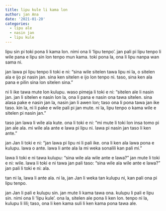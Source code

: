 ```yaml
---
title: lipu kule li kama lon
author: jan Ana
date: '2021-01-20'
categories:
  - lipu ale
  - nasin jan
  - lipu kule
---
```


lipu sin pi toki pona li kama lon. nimi ona li ‘lipu tenpo’. jan pali pi lipu tenpo li wile pana e lipu sin lon tenpo mun kama. toki pona la, ona li lipu nanpa wan sama ni.

jan lawa pi lipu tenpo li toki e ni: “sina wile sitelen tawa lipu ni la, o sitelen ala e ijo pi nasin jan. sina ken sitelen e ijo lon tenpo ni. taso, sina ken ala pana e pilin sina lon sitelen sina.”

ni li ike tawa mute lon kulupu. waso pimeja li toki e ni: “sitelen ale li nasin jan. jan li sitelen e nasin lon la, ona li pana e nasin ona tawa sitelen. sina alasa pake e nasin jan la, nasin jan li awen lon; taso ona li pona tawa jan ike taso. kin la, ni li pake e wile pali pi jan mute. ni la, lipu tenpo o kama wile e sitelen pi nasin jan.”

taso jan lawa li wile ala kute. ona li toki e ni: “mi mute li toki lon insa tomo pi jan ale ala. mi wile ala ante e lawa pi lipu ni. lawa pi nasin jan taso li ken ante.”

jan Jan li toki e ni: “jan lawa pi lipu ni li pali ike. ona li ken ala lawa pona e kulupu. lawa o ante. lawa li ante ala la mi weka sonalili kan pali mi.”

lawa li toki e ni tawa kulupu: “sina wile ala wile ante e lawa?” jan mute li toki e ni: wile. lawa li toki e ni tawa jan pali taso: “sina wile ala wile ante e lawa?” jan pali li toki e ni: ala.

tan ni la, lawa li ante ala. ni la, jan Jan li weka tan kulupu ni, kan pali ona pi lipu tenpo.

jan Jan li pali e kulupu sin. jan mute li kama tawa ona. kulupu li pali e lipu sin. nimi ona li ‘lipu kule’. ona la, sitelen ale pona li ken lon. tenpo ni la, kulupu li lili; taso, ona li ken kama suli li ken kama pona tawa ale.
